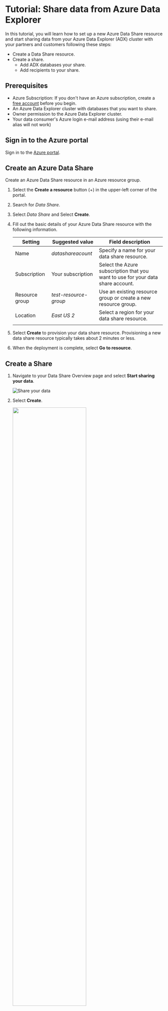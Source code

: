# Tutorial: Share data from Azure Data Explorer

In this tutorial, you will learn how to set up a new Azure Data Share resource and start sharing data from your Azure Data Explorer (ADX) cluster with your partners and customers following these steps:

* Create a Data Share resource.
* Create a share.
    * Add ADX databases your share.
    * Add recipients to your share. 

## Prerequisites

* Azure Subscription: If you don't have an Azure subscription, create a [free account](https://azure.microsoft.com/free/) before you begin.
* An Azure Data Explorer cluster with databases that you want to share.
* Owner permission to the Azure Data Explorer cluster.
* Your data consumer's Azure login e-mail address (using their e-mail alias will not work)

## Sign in to the Azure portal

Sign in to the [Azure portal](https://portal.azure.com/).

## Create an Azure Data Share

Create an Azure Data Share resource in an Azure resource group.

1. Select the **Create a resource** button (+) in the upper-left corner of the  portal.

1. Search for *Data Share*.

1. Select *Data Share* and Select **Create**.

1. Fill out the basic details of your Azure Data Share resource with the following information. 

     **Setting** | **Suggested value** | **Field description**
    |---|---|---|
    | Name | *datashareacount* | Specify a name for your data share resource. |
    | Subscription | Your subscription | Select the Azure subscription that you want to use for your data share account.|
    | Resource group | *test-resource-group* | Use an existing resource group or create a new resource group. |
    | Location | *East US 2* | Select a region for your data share resource.
    | | |

1. Select **Create** to provision your data share resource. Provisioning a new data share resource typically takes about 2 minutes or less. 

1. When the deployment is complete, select **Go to resource**.

## Create a Share

1. Navigate to your Data Share Overview page and select **Start sharing your data**.

    ![Share your data](./media/datashare-overview.png "Share sharing your data") 

1. Select **Create**.   

    <img src="./media/create-share.png" width="70%">

1. Fill out the details for your Data Share. Specify a name, share type (select **In-place**), description, and optionally terms of use. Select **Continue**. 

    <img src="./media/enter-share-details.png" width="80%">

1. To add Datasets to your Data Share, select **Add Datasets**. 

    <img src="./media/datasets.png" width="80%">    

1. Select the dataset type **Azure Data Explorer**. 

      <img src="./media/select-datasets-type.png" width="80%">   

1. Select the databases you like to share. If you want to share all the databases in an Azure Data Explorer cluster (including all future databases you plan to add to the cluster), select the cluster instead of individual databases. Select **Add Datasets**. 

     <img src="./media/select-datasets.png" width="80%">   
     
1. Verify dataset is added successfully. Select **Continue**.

      <img src="./media/add-datasets.png" width="80%">   

1. In the Recipients tab, enter in the email addresses of your Data Consumer by selecting **Add Recipient**. Select **Continue**.

      <img src="./media/add-recipient.png" width="80%">  

1. In the Review + Create tab, review your Package Contents, Settings and Recipients. Select **Create**.

    <img src="./media/review-and-create-share.png" width="80%">  

   Your share has now been created and the recipient of your share is now ready to accept your invitation. 

    <img src="./media/sent-share.png" width="80%">  

## Next steps
To learn about how a Data Consumer can accept and receive a share, continue to the [accept and receive ADX data](receive-adx-data.md) tutorial. 

## Troubleshoot
To troubleshoot data sharing issues, refer to [Troubleshoot common issues](troubleshoot-adx-sharing.md).

